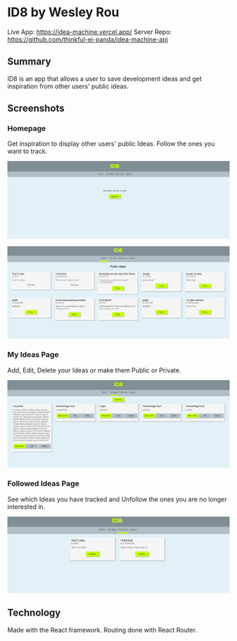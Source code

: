 
# ID8 by Wesley Rou

Live App: https://idea-machine.vercel.app/
Server Repo: https://github.com/thinkful-ei-panda/idea-machine-api

## Summary

ID8 is an app that allows a user to save development ideas and get inspiration from other users' public ideas.

## Screenshots

### Homepage

Get inspiration to display other users' public Ideas. Follow the ones you want to track.

![Home Page](./screenshots/homepage.PNG "Home Page")

![Public Ideas](./screenshots/publicideas.PNG "Public Ideas")

### My Ideas Page

Add, Edit, Delete your Ideas or make them Public or Private.

![My Ideas](./screenshots/myideaspage.PNG "My Ideas")

### Followed Ideas Page

See which Ideas you have tracked and Unfollow the ones you are no longer interested in.

![Followed Ideas](./screenshots/followedideaspage.PNG "Followed Ideas")

## Technology

Made with the React framework. Routing done with React Router.